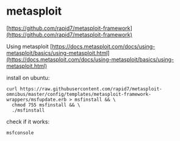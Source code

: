 # metasploit  
[https://github.com/rapid7/metasploit-framework](https://github.com/rapid7/metasploit-framework)  

Using metasploit
[https://docs.metasploit.com/docs/using-metasploit/basics/using-metasploit.html](https://docs.metasploit.com/docs/using-metasploit/basics/using-metasploit.html)  

install on ubuntu:  
```
curl https://raw.githubusercontent.com/rapid7/metasploit-omnibus/master/config/templates/metasploit-framework-wrappers/msfupdate.erb > msfinstall && \
  chmod 755 msfinstall && \
  ./msfinstall
```

check if it works:  
```
msfconsole
```